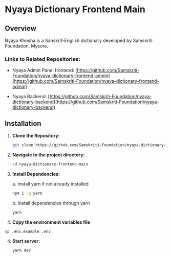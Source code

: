 # Nyaya Dictionary Frontend Main

## Overview

Nyaya Khosha is a Sanskrit-English dictionary developed by Samskriti Foundation, Mysore.

### Links to Related Repositories:

- Nyaya Admin Panel frontend: [https://github.com/Samskriti-Foundation/nyaya-dictionary-frontend-admin](https://github.com/Samskriti-Foundation/nyaya-dictionary-frontend-admin)
  
- Nyaya Backend: [https://github.com/Samskriti-Foundation/nyaya-dictionary-backend](https://github.com/Samskriti-Foundation/nyaya-dictionary-backend)


## Installation

1. **Clone the Repository:**

   ```bash
   git clone https://github.com/Samskriti-Foundation/nyaya-dictionary-frontend-main.git
   ```

2. **Navigate to the project directory:**
  
    ```bash
    cd nyaya-dictionary-frontend-main
    ```

3. **Install Dependencies:**
   
    a. Install yarn if not already installed

    ```bash
    npm i -g yarn
    ```
    
    b. Install dependencies through yarn

   ```bash
   yarn
   ```

3. **Copy the environment variables file**
   
  ```bash
  cp .env.example .env
  ```

4. **Start server:**

   ```bash
   yarn dev
   ```
